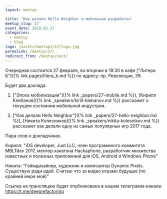 ```yaml
---
layout: meetup

title: 'Как делали Hello Neighbor и мобильная разработка'
meetup_slug: 27
event_date: 2018.02.27
categories:
  - meetup
  - blog
logo: /assets/meetups/27/logo.jpg
permalink: /meetup/27/
redirect_from: /meetup/next/
---
```


Очередная состоится 27 февраля, во вторник в 19:30 в кафе ["Литера Б"]({% link pages/litera_b.md %}) по адресу: пр. Революции, 39.

Будет два доклада.

1. ["Эпоха мобилизации"]({% link _papers/27-mobile.md %}), [Кирилл Клебанов]({% link _speakers/kirill-klebanov.md %}) расскажет о текущем состоянии мобильной индустрии.

2. ["Как делали Hello Neighbor"]({% link _papers/27-hello-neighbor.md %}), [Никита Колесников]({% link _speakers/nikita-kolesnikov.md %}) расскажет как делали одну из самых популярных игр 2017 года.


Пара слов о докладчиках.

Кирилл: "iOS developer, Just LLC, член программного коммитета MBLTdev 2017, ментор хакатона Hackaphone, разработчик множества известных и полезных приложений для iOS, Android и Windows Phone"

Никита: "Геймдизайнер, художник и композитор Dynamic Pixels. Существую ради идей. Считаю что за видео играми будущее (по крайней мере моё)"

Ссылка на трансляцию будет опубликована в нашем телеграмм-канале: https://t.me/deeprefactoring


